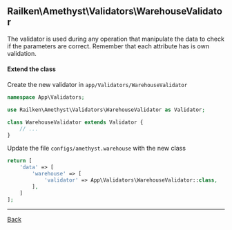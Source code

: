 ## Railken\Amethyst\Validators\WarehouseValidator

The validator is used during any operation that manipulate the data to check if the parameters are correct. Remember that each attribute has is own validation.

#### Extend the class

Create the new validator in `app/Validators/WarehouseValidator`
```php
namespace App\Validators;

use Railken\Amethyst\Validators\WarehouseValidator as Validator;

class WarehouseValidator extends Validator {
	// ...
}
```
Update the file `configs/amethyst.warehouse` with the new class
```php
return [
    'data' => [
        'warehouse' => [
            'validator' => App\Validators\WarehouseValidator::class,
        ],
    ]
];
```

---
[Back](index.md)